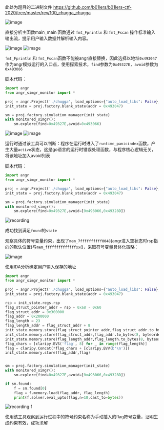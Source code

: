此处为题目的二进制文件
https://github.com/b01lers/b01lers-ctf-2020/tree/master/rev/100_chugga_chugga

![image](https://github.com/user-attachments/assets/48c2bab3-92fa-4860-80e7-77ad25e4a718)

直接分析主函数main_main
函数通过 `fmt_Fprintln` 和 `fmt_Fscan` 操作标准输入输出流，提示用户输入数据并解析输入内容。

![image](https://github.com/user-attachments/assets/1cc711bd-7af1-4427-8e5a-f77d2c4823a2)
![image](https://github.com/user-attachments/assets/b7b68c0e-33a2-486c-871a-6d51d52d06e4)

 `fmt_Fprintln` 和 `fmt_Fscan`函数不能被angr直接替换，因此选择以地址`0x493047`作为angr模拟运行的入口点，使用探索技术，`find`参数为`0x49327E`，`avoid`参数为`0x493066`

脚本代码：
```python
import angr
from angr_simgr_monitor import *

proj = angr.Project('./chugga', load_options={"auto_load_libs": False}, main_opts={'base_addr': 0x400000})
init_state = proj.factory.blank_state(addr = 0x493047)

sm = proj.factory.simulation_manager(init_state)
with monitored_simgr(): 
    sm.explore(find=0x49327E,avoid=0x493066)
```
![image](https://github.com/user-attachments/assets/2299fc7c-39b9-410d-914e-e1e912066934)
![image](https://github.com/user-attachments/assets/071a6061-ae01-4d36-9b23-56675318d198)

运行时通过该工具可以判断：程序在运行时进入了`runtime_panicindex`函数，产生大量`active`状态，这是go语言的运行时错误处理函数，与程序核心逻辑无关，将该地址加入avoid列表


脚本代码：
```python
import angr
from angr_simgr_monitor import *

proj = angr.Project('./chugga', load_options={"auto_load_libs": False}, main_opts={'base_addr': 0x400000})
init_state = proj.factory.blank_state(addr = 0x493047)

sm = proj.factory.simulation_manager(init_state)
with monitored_simgr(): 
    sm.explore(find=0x49327E,avoid=[0x493066,0x49328D])
```
![recording](https://github.com/user-attachments/assets/9530ca4e-1e41-4f4e-976b-3bb76897bbca)


成功找到满足`found`的`state`

观察具体的符号变量约束，出现了`mem_7ffffffffff0048`(angr进入空状态时rsp指向的默认位置)与`mem_ffffffffffffffxx`()，采取符号变量具体化策略：

![image](https://github.com/user-attachments/assets/488d7f23-c547-439c-8189-3b7610164b4a)

使用IDA分析确定用户输入保存的地址

```python
import angr
from angr_simgr_monitor import *

proj = angr.Project('./chugga', load_options={"auto_load_libs": False}, main_opts={'base_addr': 0x400000})
init_state = proj.factory.blank_state(addr = 0x493047)

rsp = init_state.regs.rsp
flag_struct_pointer_addr = rsp + 0xa8 - 0x60
flag_struct_addr = 0x300000
flag_addr = 0x200000
flag_length = 23
flag_length_addr = flag_struct_addr + 8
init_state.memory.store(flag_struct_pointer_addr,flag_struct_addr.to_bytes(8, byteorder='little'))
init_state.memory.store(flag_struct_addr,flag_addr.to_bytes(8, byteorder='little'))
init_state.memory.store(flag_length_addr,flag_length.to_bytes(8, byteorder='little'))
flag_chars = [claripy.BVS('flag', 8) for _ in range(flag_length)]
flag = claripy.Concat(*flag_chars + [claripy.BVV(b'\n')])
init_state.memory.store(flag_addr,flag)


sm = proj.factory.simulation_manager(init_state)
with monitored_simgr(): 
    sm.explore(find=0x49327E,avoid=[0x493066,0x49328D])

if sm.found:
    f = sm.found[0]
    flag = f.memory.load(flag_addr, flag_length)
    print(f.solver.eval_upto(flag,n=10,cast_to=bytes))
```

![recording 1](https://github.com/user-attachments/assets/d6e24208-8339-46dd-9b82-bf8cab3a870d)

使用该工具观察到运行过程中的符号约束名称为手动插入的flag符号变量，证明生成约束有效，成功求解












